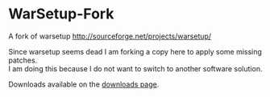 WarSetup-Fork
=============

A fork of warsetup http://sourceforge.net/projects/warsetup/

Since warsetup seems dead I am forking a copy here to apply some missing patches.  
I am doing this because I do not want to switch to another software solution.

Downloads available on the [downloads page](https://github.com/majorsilence/WarSetup-Fork/downloads).